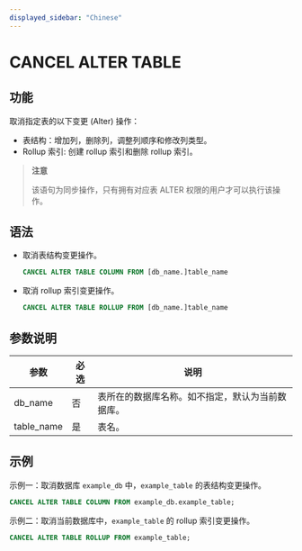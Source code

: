 ```yaml
---
displayed_sidebar: "Chinese"
---
```


# CANCEL ALTER TABLE

## 功能

取消指定表的以下变更 (Alter) 操作：

- 表结构：增加列，删除列，调整列顺序和修改列类型。
- Rollup 索引: 创建 rollup 索引和删除 rollup 索引。

> **注意**
>
> 该语句为同步操作，只有拥有对应表 ALTER 权限的用户才可以执行该操作。

## 语法

- 取消表结构变更操作。

    ```SQL
    CANCEL ALTER TABLE COLUMN FROM [db_name.]table_name
    ```

- 取消 rollup 索引变更操作。

    ```SQL
    CANCEL ALTER TABLE ROLLUP FROM [db_name.]table_name
    ```

## 参数说明

| **参数**   | **必选** | **说明**                                         |
| ---------- | -------- | ------------------------------------------------ |
| db_name    | 否       | 表所在的数据库名称。如不指定，默认为当前数据库。 |
| table_name | 是       | 表名。                                           |

## 示例

示例一：取消数据库 `example_db` 中，`example_table` 的表结构变更操作。

```SQL
CANCEL ALTER TABLE COLUMN FROM example_db.example_table;
```

示例二：取消当前数据库中，`example_table` 的 rollup 索引变更操作。

```SQL
CANCEL ALTER TABLE ROLLUP FROM example_table;
```
